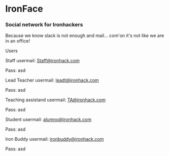 # IronFace
### Social network for Ironhackers

Because we know slack is not enough and mail... com'on it's not like we are in an office!

Users

Staff 
usermail: Staff@ironhack.com

Pass: asd


Lead Teacher
usermail: leadt@ironhack.com

Pass: asd


Teaching assistand
usermail: TA@ironhack.com

Pass: asd


Student
usermail: alumno@ironhack.com

Pass: asd


Iron Buddy
usermail: ironbuddy@ironhack.com

Pass: asd

